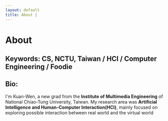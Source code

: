 ```yaml
---
layout: default
title: About | 
---
```


# About

## Keywords: CS, NCTU, Taiwan / HCI / Computer Engineering / Foodie

## Bio:

I'm Kuan-Wen, a new grad from the **Institute of Multimedia Engineering** of National Chiao-Tung University, Taiwan. My research area was **Artificial Intelligence and Human-Computer Interaction(HCI)**, mainly focused on exploring possible interaction between real world and the virtual world 

<!-- <img src="/images/about/IMG_2586_crop.jpg"
    style="width: 80%;
    height: 80%;
    display: block;
    margin-left: auto;
    margin-right: auto"
    > -->
